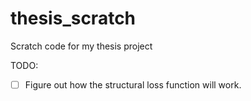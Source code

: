 # thesis_scratch
Scratch code for my thesis project

TODO:
 - [ ] Figure out how the structural loss function will work.
